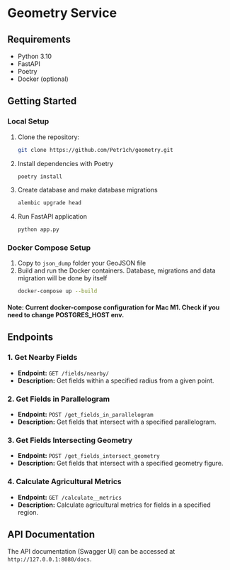 # Geometry Service

## Requirements
- Python 3.10
- FastAPI
- Poetry
- Docker (optional)

## Getting Started

### Local Setup

1. Clone the repository:
   ```bash
   git clone https://github.com/Petr1ch/geometry.git

2. Install dependencies with Poetry
   ```bash
   poetry install

3. Create database and make database migrations
   ```bash
   alembic upgrade head

4. Run FastAPI application
   ```bash
   python app.py
   
### Docker Compose Setup
1. Copy to ```json_dump```  folder your GeoJSON file
2. Build and run the Docker containers. Database, migrations and data migration will be done by itself
   ```bash
   docker-compose up --build

#### Note: Current docker-compose configuration for Mac M1. Check if you need to change POSTGRES_HOST env.

## Endpoints

### 1. Get Nearby Fields

- **Endpoint:** `GET /fields/nearby/`
- **Description:** Get fields within a specified radius from a given point.

### 2. Get Fields in Parallelogram

- **Endpoint:** `POST /get_fields_in_parallelogram`
- **Description:** Get fields that intersect with a specified parallelogram.

### 3. Get Fields Intersecting Geometry

- **Endpoint:** `POST /get_fields_intersect_geometry`
- **Description:** Get fields that intersect with a specified geometry figure.

### 4. Calculate Agricultural Metrics

- **Endpoint:** `GET /calculate__metrics`
- **Description:** Calculate agricultural metrics for fields in a specified region.


## API Documentation

The API documentation (Swagger UI) can be accessed at `http://127.0.0.1:8080/docs`.
